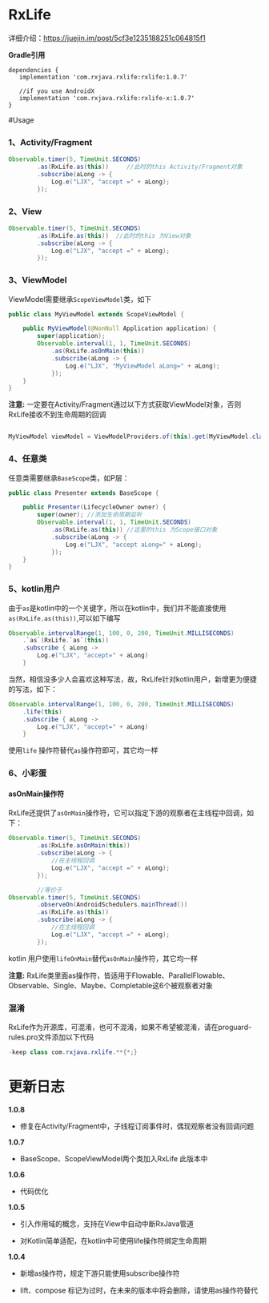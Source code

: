 # RxLife

详细介绍：https://juejin.im/post/5cf3e1235188251c064815f1

**Gradle引用**

    dependencies {
       implementation 'com.rxjava.rxlife:rxlife:1.0.7'

       //if you use AndroidX
       implementation 'com.rxjava.rxlife:rxlife-x:1.0.7'
    }


#Usage

### 1、Activity/Fragment

```java
Observable.timer(5, TimeUnit.SECONDS)
        .as(RxLife.as(this))     //此时的this Activity/Fragment对象
        .subscribe(aLong -> {
            Log.e("LJX", "accept =" + aLong);
        });
```

### 2、View

```java
Observable.timer(5, TimeUnit.SECONDS)
        .as(RxLife.as(this))  //此时的this 为View对象
        .subscribe(aLong -> {
            Log.e("LJX", "accept =" + aLong);
        });

```

### 3、ViewModel

ViewModel需要继承`ScopeViewModel`类，如下

```java
public class MyViewModel extends ScopeViewModel {

    public MyViewModel(@NonNull Application application) {
        super(application);
        Observable.interval(1, 1, TimeUnit.SECONDS)
            .as(RxLife.asOnMain(this))
            .subscribe(aLong -> {
                Log.e("LJX", "MyViewModel aLong=" + aLong);
            });
    }
}
```

**注意:** 一定要在Activity/Fragment通过以下方式获取ViewModel对象，否则RxLife接收不到生命周期的回调

```java

MyViewModel viewModel = ViewModelProviders.of(this).get(MyViewModel.class);

```

### 4、任意类

任意类需要继承`BaseScope`类，如P层：

```java
public class Presenter extends BaseScope {

    public Presenter(LifecycleOwner owner) {
        super(owner); //添加生命周期监听
        Observable.interval(1, 1, TimeUnit.SECONDS)
            .as(RxLife.as(this)) //这里的this 为Scope接口对象
            .subscribe(aLong -> {
                Log.e("LJX", "accept aLong=" + aLong);
            });
    }
}
```

### 5、kotlin用户

由于`as`是kotlin中的一个关键字，所以在kotlin中，我们并不能直接使用`as(RxLife.as(this))`,可以如下编写

```java
Observable.intervalRange(1, 100, 0, 200, TimeUnit.MILLISECONDS)
    .`as`(RxLife.`as`(this))
    .subscribe { aLong ->
        Log.e("LJX", "accept=" + aLong)
    }
```

当然，相信没多少人会喜欢这种写法，故，RxLife针对kotlin用户，新增更为便捷的写法，如下：

```java
Observable.intervalRange(1, 100, 0, 200, TimeUnit.MILLISECONDS)
    .life(this)
    .subscribe { aLong ->
        Log.e("LJX", "accept=" + aLong)
    }
```
使用`life` 操作符替代`as`操作符即可，其它均一样


### 6、小彩蛋

#### asOnMain操作符
RxLife还提供了`asOnMain`操作符，它可以指定下游的观察者在主线程中回调，如下：
```java
Observable.timer(5, TimeUnit.SECONDS)
        .as(RxLife.asOnMain(this))
        .subscribe(aLong -> {
            //在主线程回调
            Log.e("LJX", "accept =" + aLong);
        });

        //等价于
Observable.timer(5, TimeUnit.SECONDS)
        .observeOn(AndroidSchedulers.mainThread())
        .as(RxLife.as(this))
        .subscribe(aLong -> {
            //在主线程回调
            Log.e("LJX", "accept =" + aLong);
        });

```

kotlin 用户使用`lifeOnMain`替代`asOnMain`操作符，其它均一样

**注意:** RxLife类里面as操作符，皆适用于Flowable、ParallelFlowable、Observable、Single、Maybe、Completable这6个被观察者对象


### 混淆

RxLife作为开源库，可混淆，也可不混淆，如果不希望被混淆，请在proguard-rules.pro文件添加以下代码

```java
-keep class com.rxjava.rxlife.**{*;}
```


# 更新日志

**1.0.8**

  - 修复在Activity/Fragment中，子线程订阅事件时，偶现观察者没有回调问题

**1.0.7**

  - BaseScope、ScopeViewModel两个类加入RxLife 此版本中

**1.0.6**
  - 代码优化
 
**1.0.5**
  - 引入作用域的概念，支持在View中自动中断RxJava管道

  - 对Kotlin简单适配，在kotlin中可使用life操作符绑定生命周期

**1.0.4**

  - 新增as操作符，规定下游只能使用subscribe操作符

  - lift、compose 标记为过时，在未来的版本中将会删除，请使用as操作符替代







